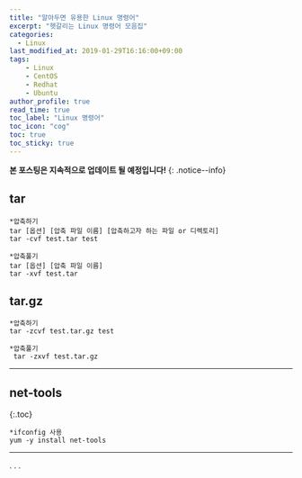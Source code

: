 ```yaml
---
title: "알아두면 유용한 Linux 명령어"
excerpt: "헷갈리는 Linux 명령어 모음집"
categories: 
  - Linux
last_modified_at: 2019-01-29T16:16:00+09:00
tags: 
    - Linux
    - CentOS
    - Redhat
    - Ubuntu
author_profile: true
read_time: true
toc_label: "Linux 명령어" 
toc_icon: "cog" 
toc: true
toc_sticky: true
---
```


**본 포스팅은 지속적으로 업데이트 될 예정입니다!**
{: .notice--info}





## tar

```
*압축하기
tar [옵션] [압축 파일 이름] [압축하고자 하는 파일 or 디렉토리]
tar -cvf test.tar test

*압축풀기
tar [옵션] [압축 파일 이름]
tar -xvf test.tar
```

## tar.gz

```
*압축하기
tar -zcvf test.tar.gz test

*압축풀기
 tar -zxvf test.tar.gz
 ```
---

 ## net-tools
 {:.toc}
 ```
 *ifconfig 사용
 yum -y install net-tools
 ```
--- 
 
 .
 .
 .
